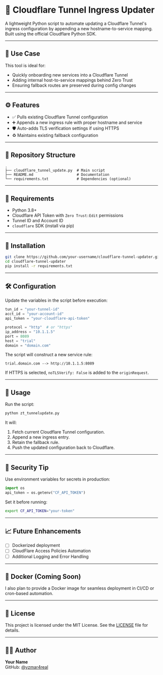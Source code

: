 # 🔁 Cloudflare Tunnel Ingress Updater

A lightweight Python script to automate updating a Cloudflare Tunnel's ingress configuration by appending a new hostname-to-service mapping. Built using the official Cloudflare Python SDK.

---

## 📌 Use Case

This tool is ideal for:

- Quickly onboarding new services into a Cloudflare Tunnel
- Adding internal host-to-service mappings behind Zero Trust
- Ensuring fallback routes are preserved during config changes

---

## ⚙️ Features

- ✅ Pulls existing Cloudflare Tunnel configuration
- ➕ Appends a new ingress rule with proper hostname and service
- 🛡️ Auto-adds TLS verification settings if using HTTPS
- ♻️ Maintains existing fallback configuration

---

## 📂 Repository Structure

```
.
├── cloudflare_tunnel_update.py  # Main script
├── README.md                    # Documentation
└── requirements.txt             # Dependencies (optional)
```

---

## 🧰 Requirements

- Python 3.8+
- Cloudflare API Token with `Zero Trust:Edit` permissions
- Tunnel ID and Account ID
- `cloudflare` SDK (install via pip)

---

## 🚀 Installation

```bash
git clone https://github.com/your-username/cloudflare-tunnel-updater.git
cd cloudflare-tunnel-updater
pip install -r requirements.txt
```

---

## 🛠️ Configuration

Update the variables in the script before execution:

```python
tun_id = "your-tunnel-id"
acct_id = "your-account-id"
api_token = "your-cloudflare-api-token"

protocol = "http"  # or "https"
ip_address = "10.1.1.5"
port = 8089
host = "trial"
domain = "domain.com"
```

The script will construct a new service rule:

```plaintext
trial.domain.com --> http://10.1.1.5:8089
```

If HTTPS is selected, `noTLSVerify: False` is added to the `originRequest`.

---

## 🧪 Usage

Run the script:

```bash
python zt_tunnelupdate.py
```

It will:

1. Fetch current Cloudflare Tunnel configuration.
2. Append a new ingress entry.
3. Retain the fallback rule.
4. Push the updated configuration back to Cloudflare.

---

## 🔐 Security Tip

Use environment variables for secrets in production:

```python
import os
api_token = os.getenv("CF_API_TOKEN")
```

Set it before running:

```bash
export CF_API_TOKEN="your-token"
```

---

## 📈 Future Enhancements

- [ ] Dockerized deployment
- [ ] CloudFlare Access Policies Automation
- [ ] Additional Logging and Error Handling

---

## 🐳 Docker (Coming Soon)

I also plan to provide a Docker image for seamless deployment in CI/CD or cron-based automation.

---

## 📄 License

This project is licensed under the MIT License. See the [LICENSE](LICENSE) file for details.

---

## 🙋‍♂️ Author

**Your Name**  
GitHub: [@yzmar4real](https://github.com/yzmar4real)
